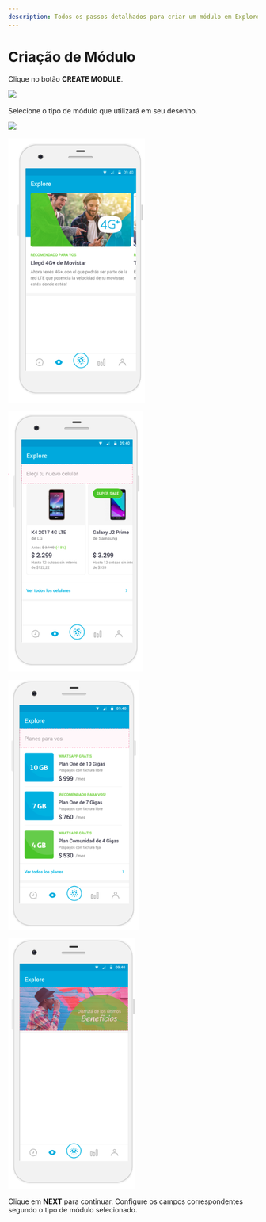 ```yaml
---
description: Todos os passos detalhados para criar um módulo em Explore CMS.
---
```


# Criação de Módulo

Clique no botão **CREATE MODULE**.

![](https://lh4.googleusercontent.com/-_WEE_LoNyKgtoauxv4Ba93lJjbWhf15CcBgaWMiAPThZbmdB67smnSzek3lv41GT5e0Bl93hEQRUF1QJyZ4iVAhQP1lcg44nbRt3J_L86V5-uv1MSXOBXhZeBwYiYOfWGtd0QNb)

Selecione o tipo de módulo que utilizará em seu desenho.

![](https://lh3.googleusercontent.com/GDHDqVX-K1wnxNozK7yrYOjWk2VOqpJO3Ayeo5OzbGPw9sUG-6S0rhKJA7ntvRtKbejn8Lm0z9G32JzGZYKycYiP593Dyd6zc7PsptCI6FjLLBi_snn6ZdkweHI-RBiofHPawVQN)

![Featured Content](../../.gitbook/assets/image%20%2821%29.png)

![Vertical Cards](../../.gitbook/assets/image%20%2879%29.png)

![Rows](../../.gitbook/assets/image%20%2866%29.png)

![Banner](../../.gitbook/assets/image%20%2851%29.png)

Clique em **NEXT** para continuar. Configure os campos correspondentes segundo o tipo de módulo selecionado.
